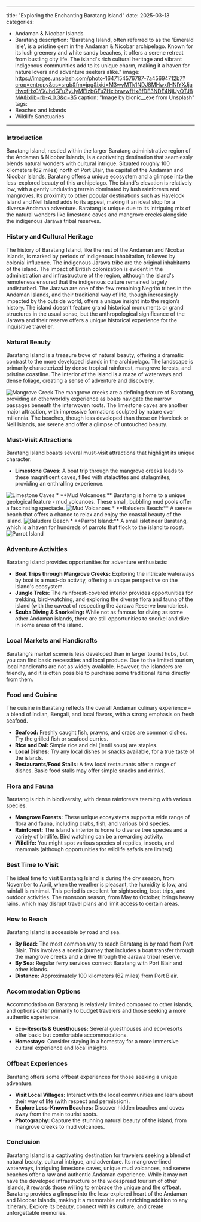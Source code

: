 
---
title: "Exploring the Enchanting Baratang Island"
date: 2025-03-13
categories:
  - Andaman & Nicobar Islands
  - Baratang
description: "Baratang Island, often referred to as the 'Emerald Isle', is a pristine gem in the Andaman & Nicobar archipelago. Known for its lush greenery and white sandy beaches, it offers a serene retreat from bustling city life. The island's rich cultural heritage and vibrant indigenous communities add to its unique charm, making it a haven for nature lovers and adventure seekers alike."
image: https://images.unsplash.com/photo-1647154576787-7a45694712b7?crop=entropy&cs=srgb&fm=jpg&ixid=M3wyMTk1NDJ8MHwxfHNlYXJjaHwxfHxCYXJhdGFuZyUyMElzbGFuZHxlbnwwfHx8fDE3NDE4NjUyOTJ8MA&ixlib=rb-4.0.3&q=85
caption: "Image by bionic__exe from Unsplash"
tags: 
  - Beaches and Islands
  - Wildlife Sanctuaries
---


### **Introduction**

Baratang Island, nestled within the larger Baratang administrative region of the Andaman & Nicobar Islands, is a captivating destination that seamlessly blends natural wonders with cultural intrigue. Situated roughly 100 kilometers (62 miles) north of Port Blair, the capital of the Andaman and Nicobar Islands, Baratang offers a unique ecosystem and a glimpse into the less-explored beauty of this archipelago. The island's elevation is relatively low, with a gently undulating terrain dominated by lush rainforests and mangroves. Its proximity to other popular destinations such as Havelock Island and Neil Island adds to its appeal, making it an ideal stop for a diverse Andaman adventure. Baratang is unique due to its intriguing mix of the natural wonders like limestone caves and mangrove creeks alongside the indigenous Jarawa tribal reserves.

### **History and Cultural Heritage**

The history of Baratang Island, like the rest of the Andaman and Nicobar Islands, is marked by periods of indigenous inhabitation, followed by colonial influence. The indigenous Jarawa tribe are the original inhabitants of the island. The impact of British colonization is evident in the administration and infrastructure of the region, although the island's remoteness ensured that the indigenous culture remained largely undisturbed. The Jarawa are one of the few remaining Negrito tribes in the Andaman Islands, and their traditional way of life, though increasingly impacted by the outside world, offers a unique insight into the region’s history. The island doesn't feature grand historical monuments or grand structures in the usual sense, but the anthropological significance of the Jarawa and their reserve offers a unique historical experience for the inquisitive traveller.

### **Natural Beauty**

Baratang Island is a treasure trove of natural beauty, offering a dramatic contrast to the more developed islands in the archipelago. The landscape is primarily characterized by dense tropical rainforest, mangrove forests, and pristine coastline. The interior of the island is a maze of waterways and dense foliage, creating a sense of adventure and discovery.

<img src="placeholder_image_mangrove_creek.jpg" alt="Mangrove Creek">
The mangrove creeks are a defining feature of Baratang, providing an otherworldly experience as boats navigate the narrow passages beneath the interwoven roots. The limestone caves are another major attraction, with impressive formations sculpted by nature over millennia. The beaches, though less developed than those on Havelock or Neil Islands, are serene and offer a glimpse of untouched beauty.

### **Must-Visit Attractions**

Baratang Island boasts several must-visit attractions that highlight its unique character:

*   **Limestone Caves:** A boat trip through the mangrove creeks leads to these magnificent caves, filled with stalactites and stalagmites, providing an enthralling experience.
<img src="placeholder_image_limestone_caves.jpg" alt="Limestone Caves">
*   **Mud Volcanoes:** Baratang is home to a unique geological feature - mud volcanoes. These small, bubbling mud pools offer a fascinating spectacle.
<img src="placeholder_image_mud_volcanoes.jpg" alt="Mud Volcanoes">
*   **Baludera Beach:** A serene beach that offers a chance to relax and enjoy the coastal beauty of the island.
<img src="placeholder_image_baludera_beach.jpg" alt="Baludera Beach">
*   **Parrot Island:** A small islet near Baratang, which is a haven for hundreds of parrots that flock to the island to roost.
<img src="placeholder_image_parrot_island.jpg" alt="Parrot Island">

### **Adventure Activities**

Baratang Island provides opportunities for adventure enthusiasts:

*   **Boat Trips through Mangrove Creeks:** Exploring the intricate waterways by boat is a must-do activity, offering a unique perspective on the island's ecosystem.
*   **Jungle Treks:** The rainforest-covered interior provides opportunities for trekking, bird-watching, and exploring the diverse flora and fauna of the island (with the caveat of respecting the Jarawa Reserve boundaries).
*   **Scuba Diving & Snorkeling:** While not as famous for diving as some other Andaman islands, there are still opportunities to snorkel and dive in some areas of the island.

### **Local Markets and Handicrafts**

Baratang's market scene is less developed than in larger tourist hubs, but you can find basic necessities and local produce. Due to the limited tourism, local handicrafts are not as widely available. However, the islanders are friendly, and it is often possible to purchase some traditional items directly from them.

### **Food and Cuisine**

The cuisine in Baratang reflects the overall Andaman culinary experience – a blend of Indian, Bengali, and local flavors, with a strong emphasis on fresh seafood.

*   **Seafood:** Freshly caught fish, prawns, and crabs are common dishes. Try the grilled fish or seafood curries.
*   **Rice and Dal:** Simple rice and dal (lentil soup) are staples.
*   **Local Dishes:** Try any local dishes or snacks available, for a true taste of the islands.
*   **Restaurants/Food Stalls:** A few local restaurants offer a range of dishes. Basic food stalls may offer simple snacks and drinks.

### **Flora and Fauna**

Baratang is rich in biodiversity, with dense rainforests teeming with various species.

*   **Mangrove Forests:** These unique ecosystems support a wide range of flora and fauna, including crabs, fish, and various bird species.
*   **Rainforest:** The island's interior is home to diverse tree species and a variety of birdlife. Bird watching can be a rewarding activity.
*   **Wildlife:** You might spot various species of reptiles, insects, and mammals (although opportunities for wildlife safaris are limited).

### **Best Time to Visit**

The ideal time to visit Baratang Island is during the dry season, from November to April, when the weather is pleasant, the humidity is low, and rainfall is minimal. This period is excellent for sightseeing, boat trips, and outdoor activities. The monsoon season, from May to October, brings heavy rains, which may disrupt travel plans and limit access to certain areas.

### **How to Reach**

Baratang Island is accessible by road and sea.

*   **By Road:** The most common way to reach Baratang is by road from Port Blair. This involves a scenic journey that includes a boat transfer through the mangrove creeks and a drive through the Jarawa tribal reserve.
*   **By Sea:** Regular ferry services connect Baratang with Port Blair and other islands.
*   **Distance:** Approximately 100 kilometers (62 miles) from Port Blair.

### **Accommodation Options**

Accommodation on Baratang is relatively limited compared to other islands, and options cater primarily to budget travelers and those seeking a more authentic experience.
*   **Eco-Resorts & Guesthouses:** Several guesthouses and eco-resorts offer basic but comfortable accommodations.
*   **Homestays:** Consider staying in a homestay for a more immersive cultural experience and local insights.

### **Offbeat Experiences**

Baratang offers some offbeat experiences for those seeking a unique adventure.

*   **Visit Local Villages:** Interact with the local communities and learn about their way of life (with respect and permission).
*   **Explore Less-Known Beaches:** Discover hidden beaches and coves away from the main tourist spots.
*   **Photography:** Capture the stunning natural beauty of the island, from mangrove creeks to mud volcanoes.

### **Conclusion**

Baratang Island is a captivating destination for travelers seeking a blend of natural beauty, cultural intrigue, and adventure. Its mangrove-lined waterways, intriguing limestone caves, unique mud volcanoes, and serene beaches offer a raw and authentic Andaman experience. While it may not have the developed infrastructure or the widespread tourism of other islands, it rewards those willing to embrace the unique and the offbeat. Baratang provides a glimpse into the less-explored heart of the Andaman and Nicobar Islands, making it a memorable and enriching addition to any itinerary. Explore its beauty, connect with its culture, and create unforgettable memories.


